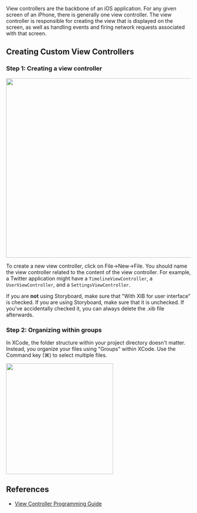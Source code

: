 View controllers are the backbone of an iOS application. For any given screen of an iPhone, there is generally one view controller. The view controller is responsible for creating the view that is displayed on the screen, as well as handling events and firing network requests associated with that screen.

## Creating Custom View Controllers

### Step 1: Creating a view controller

<img src="http://i.imgur.com/KiHA0yq.gif" width="726" height="489" />

To create a new view controller, click on File->New->File. You should name the view controller related to the content of the view controller. For example, a Twitter application might have a `TimelineViewController`, a `UserViewController`, and a `SettingsViewController`.

If you are **not** using Storyboard, make sure that "With XIB for user interface" is checked. If you are using Storyboard, make sure that it is unchecked. If you've accidentally checked it, you can always delete the .xib file afterwards.

### Step 2: Organizing within groups

In XCode, the folder structure within your project directory doesn't matter. Instead, you organize your files using "Groups" within XCode. Use the Command key (⌘) to select multiple files.

<img src="http://i.imgur.com/gZn1EXz.gif" height="302" width="292" />

## References

- [View Controller Programming Guide](https://developer.apple.com/library/ios/featuredarticles/ViewControllerPGforiPhoneOS/Introduction/Introduction.html)

